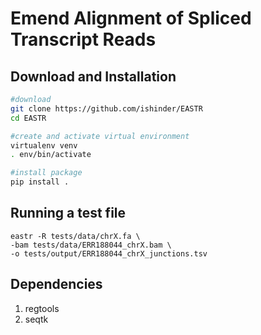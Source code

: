 # Emend Alignment of Spliced Transcript Reads

## <a name="installation"></a>Download and Installation
```sh
#download
git clone https://github.com/ishinder/EASTR
cd EASTR

#create and activate virtual environment
virtualenv venv
. env/bin/activate

#install package
pip install .
```
## <a name="testing"></a>Running a test file
```
eastr -R tests/data/chrX.fa \
-bam tests/data/ERR188044_chrX.bam \
-o tests/output/ERR188044_chrX_junctions.tsv 
```

## <a name="dependencies"></a> Dependencies
1. regtools
2. seqtk